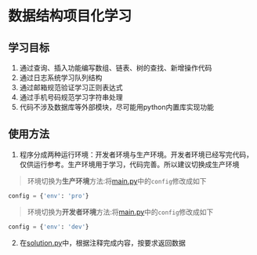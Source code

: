 # 数据结构项目化学习

## 学习目标

1. 通过查询、插入功能编写数组、链表、树的查找、新增操作代码
2. 通过日志系统学习队列结构
3. 通过邮箱规范验证学习正则表达式
4. 通过手机号码规范学习字符串处理
5. 代码不涉及数据库等外部模块，尽可能用python内置库实现功能

## 使用方法

1. 程序分成两种运行环境：开发者环境与生产环境。开发者环境已经写完代码，仅供运行参考。生产环境用于学习，代码完善。所以建议切换成生产环境

> 环境切换为**生产环境**方法:将[main.py](/main.py)中的`config`修改成如下

```python
config = {'env': 'pro'}
```

> 环境切换为**开发者环境**方法:将[main.py](/main.py)中的`config`修改成如下

```python
config = {'env': 'dev'}
```

2. 在[solution.py](/solution.py)中，根据注释完成内容，按要求返回数据